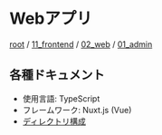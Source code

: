 # Webアプリ

[root](./../../../../README.md) 
/ [11_frontend](./../../README.md) 
/ [02_web](./../README.md) 
/ [01_admin](./README.md) 

## 各種ドキュメント

* 使用言語: TypeScript
* フレームワーク: Nuxt.js (Vue)
* [ディレクトリ構成](./directories.md)
